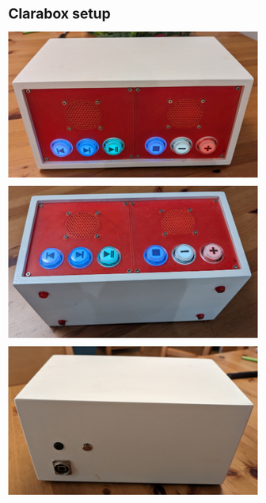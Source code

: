 # Clarabox setup

![Front View](clbo_front.jpg "Clarabox Front View")

![Front/Bottom View](clbo_front_bot.jpg "Clarabox Front/Bottom View")

![Back View](clbo_back.jpg "Clarabox Back View")
